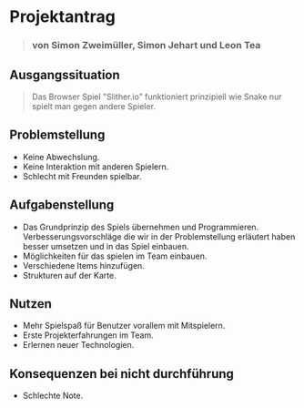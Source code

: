 # Projektantrag
> ### von Simon Zweimüller, Simon Jehart und Leon Tea
> 
## Ausgangssituation
>Das Browser Spiel "Slither.io" funktioniert prinzipiell wie Snake nur spielt man gegen andere Spieler.
>
## Problemstellung
>
* Keine Abwechslung.
* Keine Interaktion mit anderen Spielern.
* Schlecht mit Freunden spielbar.

## Aufgabenstellung
> 
* Das Grundprinzip des Spiels übernehmen und Programmieren. Verbesserungsvorschläge die wir in der Problemstellung erläutert haben besser umsetzen und in das Spiel einbauen. 
* Möglichkeiten für das spielen im Team einbauen.
* Verschiedene Items hinzufügen.
* Strukturen auf der Karte.

## Nutzen
> 
* Mehr Spielspaß für Benutzer vorallem mit Mitspielern.
* Erste Projekterfahrungen im Team.
* Erlernen neuer Technologien.

## Konsequenzen bei nicht durchführung
>
* Schlechte Note.


